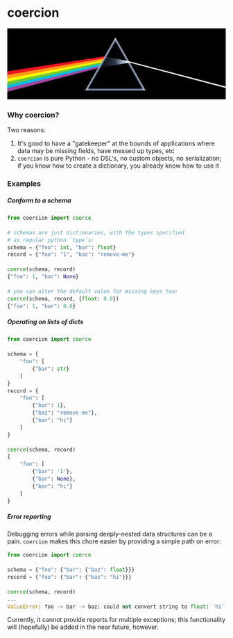 # coercion
![](images/coercion.png)

### Why coercion?
Two reasons:
1. It's good to have a "gatekeeper" at the bounds of applications where data
may be missing fields, have messed up types, etc
1. `coercion` is pure Python - no DSL's, no custom objects, no serialization;
if you know how to create a dictionary, you already know how to use it

### Examples

##### Conform to a schema
```python
from coercion import coerce

# schemas are just dictionaries, with the types specified
# as regular python `type`s:
schema = {"foo": int, "bar": float}
record = {"foo": "1", "baz": "remove-me"}

coerce(schema, record)
{"foo": 1, "bar": None}

# you can alter the default value for missing keys too:
coerce(schema, record, {float: 0.0})
{"foo": 1, "bar": 0.0}
```

##### Operating on lists of dicts
```python
from coercion import coerce

schema = {
    "foo": [
        {"bar": str}
    ]
}
record = {
    "foo": [
        {"bar": 1},
        {"baz": "remove-me"},
        {"bar": "hi"}
    ]
}

coerce(schema, record)
{
    "foo": [
        {"bar": '1'},
        {"bar": None},
        {"bar": "hi"}
    ]
}
```

##### Error reporting
Debugging errors while parsing deeply-nested data structures can be a pain.
`coercion` makes this chore easier by providing a simple path on error:
```python
from coercion import coerce

schema = {"foo": {"bar": {"baz": float}}}
record = {"foo": {"bar": {"baz": "hi"}}}

coerce(schema, record)
...
ValueError: foo -> bar -> baz: could not convert string to float: 'hi'
```
Currently, it cannot provide reports for multiple exceptions; this
functionality will (hopefully) be added in the near future, however.
